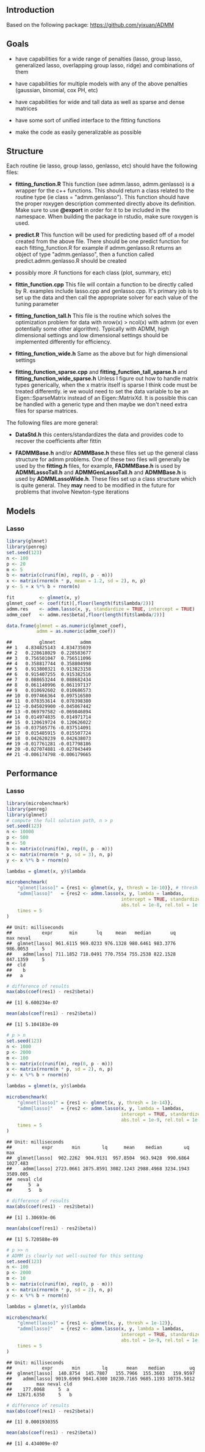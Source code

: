 





## Introduction

Based on the following package: https://github.com/yixuan/ADMM

## Goals

* have capabilities for a wide range of penalties (lasso, group lasso, generalized lasso, overlapping group lasso, ridge) and combinations of them

* have capabilities for multiple models with any of the above penalties (gaussian, binomial, cox PH, etc)

* have capabilities for wide and tall data as well as sparse and dense matrices

* have some sort of unified interface to the fitting functions

* make the code as easily generalizable as possible

## Structure

Each routine (ie lasso, group lasso, genlasso, etc) should have the following files:

* **fitting_function.R** This function (see admm.lasso, admm.genlasso) is a wrapper for the c++ functions. This should return a class related to the routine type (ie class = "admm.genlasso"). This function should have the proper roxygen description commented directly above its definition. Make sure to use **@export** in order for it to be included in the namespace. When building the package in rstudio, make sure roxygen is used.

* **predict.R** This function will be used for predicting based off of a model created from the above file. There should be one predict function for each fitting_function.R for example if admm.genlasso.R returns an object of type "admm.genlasso", then a function called predict.admm.genlasso.R should be created

* possibly more .R functions for each class (plot, summary, etc)

* **fittin_function.cpp** This file will contain a function to be directly called by R. examples include lasso.cpp and genlasso.cpp. It's primary job is to set up the data and then call the appropriate solver for each value of the tuning parameter

* **fitting_function_tall.h** This file is the routine which solves the optimization problem for data with nrow(x) > ncol(x) with admm (or even potentially some other algorithm). Typically with ADMM, high dimensional settings and low dimensional settings should be implemented differently for efficiency. 

* **fitting_function_wide.h** Same as the above but for high dimensional settings

* **fitting_function_sparse.cpp** and **fitting_function_tall_sparse.h** and **fitting_function_wide_sparse.h** Unless I figure out how to handle matrix types generically, when the x matrix itself is sparse I think code must be treated differently. ie we would need to set the data variable to be an Eigen::SparseMatrix<double> instead of an Eigen::MatrixXd. It is possible this can be handled with a generic type and then maybe we don't need extra files for sparse matrices.

The following files are more general:

* **DataStd.h** this centers/standardizes the data and provides code to recover the coefficients after fittin

* **FADMMBase.h** and/or **ADMMBase.h** these files set up the general class structure for admm problems. One of these two files will generally be used by the **fitting.h** files, for example, **FADMMBase.h** is used by **ADMMLassoTall.h** and **ADMMGenLassoTall.h** and **ADMMBase.h** is used by **ADMMLassoWide.h**. These files set up a class structure which is quite general. They **may** need to be modified in the future for problems that involve Newton-type iterations

## Models

### Lasso

```r
library(glmnet)
library(penreg)
set.seed(123)
n <- 100
p <- 20
m <- 5
b <- matrix(c(runif(m), rep(0, p - m)))
x <- matrix(rnorm(n * p, mean = 1.2, sd = 2), n, p)
y <- 5 + x %*% b + rnorm(n)

fit         <- glmnet(x, y)
glmnet_coef <- coef(fit)[,floor(length(fit$lambda/2))]
admm.res    <- admm.lasso(x, y, standardize = TRUE, intercept = TRUE)
admm_coef   <- admm.res$beta[,floor(length(fit$lambda/2))]

data.frame(glmnet = as.numeric(glmnet_coef),
           admm = as.numeric(admm_coef))
```

```
##          glmnet         admm
## 1   4.834825143  4.834735039
## 2   0.228618029  0.228583677
## 3   0.756501047  0.756511096
## 4   0.358817744  0.358804998
## 5   0.913800321  0.913823158
## 6   0.915407255  0.915382516
## 7   0.088653244  0.088682434
## 8   0.061140996  0.061197137
## 9   0.010692602  0.010686573
## 10  0.097466364  0.097516580
## 11  0.078353614  0.078398380
## 12 -0.045029900 -0.045067442
## 13 -0.069797582 -0.069846894
## 14  0.014974835  0.014971714
## 15  0.120619724  0.120626022
## 16 -0.037505776 -0.037514091
## 17  0.015485915  0.015507724
## 18  0.042620239  0.042638073
## 19 -0.017761281 -0.017798186
## 20 -0.027074881 -0.027043449
## 21 -0.006174798 -0.006179665
```

## Performance

### Lasso


```r
library(microbenchmark)
library(penreg)
library(glmnet)
# compute the full solution path, n > p
set.seed(123)
n <- 10000
p <- 500
m <- 50
b <- matrix(c(runif(m), rep(0, p - m)))
x <- matrix(rnorm(n * p, sd = 3), n, p)
y <- x %*% b + rnorm(n)

lambdas = glmnet(x, y)$lambda

microbenchmark(
    "glmnet[lasso]" = {res1 <- glmnet(x, y, thresh = 1e-10)}, # thresh must be very low for glmnet to be accurate
    "admm[lasso]"   = {res2 <- admm.lasso(x, y, lambda = lambdas, 
                                          intercept = TRUE, standardize = TRUE,
                                          abs.tol = 1e-8, rel.tol = 1e-8)},
    times = 5
)
```

```
## Unit: milliseconds
##           expr      min       lq     mean   median       uq      max neval
##  glmnet[lasso] 961.6115 969.0233 976.1328 980.6461 983.3776 986.0053     5
##    admm[lasso] 711.1852 718.0491 770.7554 755.2538 822.1528 847.1359     5
##  cld
##    b
##   a
```

```r
# difference of results
max(abs(coef(res1) - res2$beta))
```

```
## [1] 6.600234e-07
```

```r
mean(abs(coef(res1) - res2$beta))
```

```
## [1] 5.104183e-09
```

```r
# p > n
set.seed(123)
n <- 1000
p <- 2000
m <- 100
b <- matrix(c(runif(m), rep(0, p - m)))
x <- matrix(rnorm(n * p, sd = 2), n, p)
y <- x %*% b + rnorm(n)

lambdas = glmnet(x, y)$lambda

microbenchmark(
    "glmnet[lasso]" = {res1 <- glmnet(x, y, thresh = 1e-14)},
    "admm[lasso]"   = {res2 <- admm.lasso(x, y, lambda = lambdas, 
                                          intercept = TRUE, standardize = TRUE,
                                          abs.tol = 1e-9, rel.tol = 1e-9)},
    times = 5
)
```

```
## Unit: milliseconds
##           expr       min        lq      mean    median        uq      max
##  glmnet[lasso]  902.2262  904.9131  957.8504  963.9428  990.6864 1027.483
##    admm[lasso] 2723.0661 2875.8591 3082.1243 2988.4968 3234.1943 3589.005
##  neval cld
##      5  a 
##      5   b
```

```r
# difference of results
max(abs(coef(res1) - res2$beta))
```

```
## [1] 1.30693e-06
```

```r
mean(abs(coef(res1) - res2$beta))
```

```
## [1] 5.720588e-09
```

```r
# p >> n
# ADMM is clearly not well-suited for this setting
set.seed(123)
n <- 100
p <- 2000
m <- 10
b <- matrix(c(runif(m), rep(0, p - m)))
x <- matrix(rnorm(n * p, sd = 2), n, p)
y <- x %*% b + rnorm(n)

lambdas = glmnet(x, y)$lambda

microbenchmark(
    "glmnet[lasso]" = {res1 <- glmnet(x, y, thresh = 1e-12)},
    "admm[lasso]"   = {res2 <- admm.lasso(x, y, lambda = lambdas, 
                                          intercept = TRUE, standardize = TRUE,
                                          abs.tol = 1e-9, rel.tol = 1e-9)},
    times = 5
)
```

```
## Unit: milliseconds
##           expr       min        lq       mean    median         uq
##  glmnet[lasso]  140.8754  145.7807   155.7966  155.3603   159.9597
##    admm[lasso] 9019.6969 9041.6300 10230.7165 9685.1193 10735.5012
##         max neval cld
##    177.0068     5  a 
##  12671.6350     5   b
```

```r
# difference of results
max(abs(coef(res1) - res2$beta))
```

```
## [1] 0.0001930355
```

```r
mean(abs(coef(res1) - res2$beta))
```

```
## [1] 4.434009e-07
```
